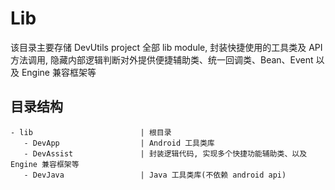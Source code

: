 # Lib

该目录主要存储 DevUtils project 全部 lib module, 封装快捷使用的工具类及 API 方法调用, 隐藏内部逻辑判断对外提供便捷辅助类、统一回调类、Bean、Event 以及 Engine 兼容框架等


## 目录结构

```
- lib                        | 根目录
   - DevApp                  | Android 工具类库
   - DevAssist               | 封装逻辑代码, 实现多个快捷功能辅助类、以及 Engine 兼容框架等
   - DevJava                 | Java 工具类库(不依赖 android api)
```